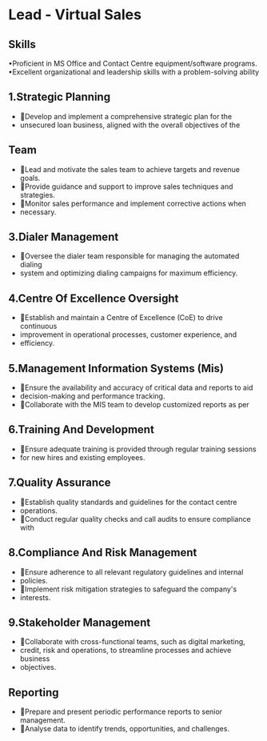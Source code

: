 # Lead - Virtual Sales

## Skills

•Proficient in MS Office and Contact Centre equipment/software programs.
•Excellent organizational and leadership skills with a problem-solving ability

## 1.Strategic Planning

* Develop and implement a comprehensive strategic plan for the
* unsecured loan business, aligned with the overall objectives of the

## Team

* Lead and motivate the sales team to achieve targets and revenue goals.
* Provide guidance and support to improve sales techniques and strategies.
* Monitor sales performance and implement corrective actions when
* necessary.

## 3.Dialer Management

* Oversee the dialer team responsible for managing the automated dialing
* system and optimizing dialing campaigns for maximum efficiency.

## 4.Centre Of Excellence Oversight

* Establish and maintain a Centre of Excellence (CoE) to drive continuous
* improvement in operational processes, customer experience, and
* efficiency.

## 5.Management Information Systems (Mis)

* Ensure the availability and accuracy of critical data and reports to aid
* decision-making and performance tracking.
* Collaborate with the MIS team to develop customized reports as per

## 6.Training And Development

* Ensure adequate training is provided through regular training sessions
* for new hires and existing employees.

## 7.Quality Assurance

* Establish quality standards and guidelines for the contact centre
* operations.
* Conduct regular quality checks and call audits to ensure compliance with

## 8.Compliance And Risk Management

* Ensure adherence to all relevant regulatory guidelines and internal
* policies.
* Implement risk mitigation strategies to safeguard the company's
* interests.

## 9.Stakeholder Management

* Collaborate with cross-functional teams, such as digital marketing,
* credit, risk and operations, to streamline processes and achieve business
* objectives.

## Reporting

* Prepare and present periodic performance reports to senior management.
* Analyse data to identify trends, opportunities, and challenges.
